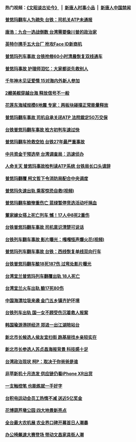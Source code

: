 #### 热门视频：[《文昭谈古论今》](https://github.com/gfw-breaker/wenzhao/blob/master/README.md?t=10260633) &nbsp;|&nbsp; [新唐人时事小品](https://github.com/gfw-breaker/ntdtv-comedy/blob/master/README.md?t=10260633) &nbsp;|&nbsp; [新唐人中国禁闻](https://github.com/gfw-breaker/ntdtv-news/blob/master/README.md?t=10260633)

#### [普悠玛翻车人为疏失 台铁：司机关ATP未通报](../pages/news206/a1396770.md?t=10260633) 

#### [唐浩：九合一选战倒数 台湾需要像川普的政治家](../pages/news206/a1396583.md?t=10260633) 

#### [英特尔携手五大台厂 抢攻Face ID新商机](../pages/news206/a1396619.md?t=10260633) 

#### [普悠玛列车事故 台铁抢修60小时清晨恢复双线通车](../pages/news206/a1396584.md?t=10260633) 

#### [普悠玛事故 护理师泪忆：大家都说先救别人](../pages/news206/a1396576.md?t=10260633) 

#### [千年神木见证爱情  15对海内外新人参加](../pages/news206/a1396557.md?t=10260633) 

#### [2艘美舰穿越台海 释放信号不一般](../pages/news206/a1396459.md?t=10260633) 

#### [花莲东海域规模6地震 专家：两板块碰撞正常能量释放](../pages/news206/a1396455.md?t=10260633) 

#### [普悠玛翻车事故 司机自承关闭ATP 法院裁定50万交保](../pages/news206/a1396449.md?t=10260633) 

#### [台铁普悠玛翻车事故 检方初判车速过快](../pages/news206/a1396341.md?t=10260633) 

#### [普悠玛翻车抢救空拍 台铁27年最严重事故](../pages/news206/a1396340.md?t=10260633) 

#### [中共资金干预选举 台湾调查局：迅速侦办](../pages/news206/a1396337.md?t=10260633) 

#### [人命关天 普悠玛事故检判读ATP系统 台铁局长口头请辞](../pages/news206/a1396323.md?t=10260633) 

#### [普悠玛翻覆 柯文哲下令消防局配合中央调度](../pages/news206/a1396314.md?t=10260633) 

#### [普悠玛失速出轨 乘客惊恐自救(视频)](../pages/news206/a1396311.md?t=10260633) 

#### [普悠玛翻车酿惨重伤亡 蓝绿暂停竞选活动吁捐血](../pages/news206/a1396308.md?t=10260633) 

#### [董家嫁女搭上死亡列车 憾！17人中8死2重伤](../pages/news206/a1396296.md?t=10260633) 

#### [台铁普悠玛翻车事故 司机意识清楚可说话](../pages/news206/a1396295.md?t=10260633) 

#### [台铁列车翻车事故 影片曝光：嘎嘎怪声爆火花(视频)](../pages/news206/a1396289.md?t=10260633) 

#### [普悠玛列车翻车事故 台铁：西线恢复单线双向行车](../pages/news206/a1396287.md?t=10260633) 

#### [台铁普悠玛翻车酿18死187伤 过弯处影片曝光](../pages/news206/a1396236.md?t=10260633) 

#### [台湾宜兰普悠玛列车翻覆出轨 18人死亡](../pages/news206/a1396268.md?t=10260633) 

#### [台湾宜兰火车出轨 酿17死80伤](../pages/news206/a1396246.md?t=10260633) 

#### [中国海漂垃圾来袭 金门五乡镇齐护环境](../pages/news206/a1396243.md?t=10260633) 

#### [台铁列车出轨 国一女不顾受伤沉着救人报案](../pages/news206/a1396237.md?t=10260633) 

#### [韩国瑜游港拼经济 郑进一出江湖陪站台](../pages/news206/a1396231.md?t=10260633) 

#### [新北市长候选人侯友宜扫街 跑基层找乡亲较实在](../pages/news206/a1396226.md?t=10260633) 

#### [新北市长参选人苏贞昌海报背景 科技感十足](../pages/news206/a1396228.md?t=10260633) 

#### [台湾政治现状 柯P：取决于你爸爸是谁](../pages/news206/a1396223.md?t=10260633) 

#### [非苹新机十月连发 供应链仍看iPhone XR出货](../pages/news206/a1396220.md?t=10260633) 

#### [一支触控笔 也能练就一手好字](../pages/news206/a1396217.md?t=10260633) 

#### [台积电运动会员工热情不减 送近5亿奖金](../pages/news206/a1396215.md?t=10260633) 

#### [花博葫芦墩公园 四大地景新亮点](../pages/news206/a1396194.md?t=10260633) 

#### [全台最大农机展 农业界口碑开幕首日人潮暴](../pages/news206/a1396175.md?t=10260633) 

#### [办公椅飙速大赛登场 带动文昌家具街人潮](../pages/news206/a1396163.md?t=10260633) 

